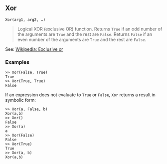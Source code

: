 ## Xor

```
Xor(arg1, arg2, …)
```

> Logical XOR (exclusive OR) function. Returns `True` if an odd number of the arguments are `True` and the rest are `False`. Returns `False` if an even number of the arguments are `True` and the rest are `False`.

See: [Wikipedia: Exclusive or](https://en.wikipedia.org/wiki/Exclusive_or)
	
### Examples

```
>> Xor(False, True)
True
>> Xor(True, True)
False
```

If an expression does not evaluate to `True` or `False`, `Xor` returns a result in symbolic form:

```
>> Xor(a, False, b)
Xor(a,b)
>> Xor()
False
>> Xor(a)
a
>> Xor(False)
False
>> Xor(True)
True
>> Xor(a, b)
Xor(a,b)
```